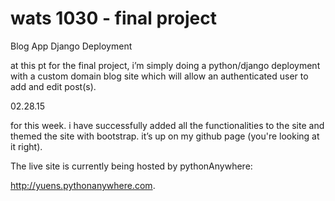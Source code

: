 # wats 1030 - final project 
Blog App Django Deployment

at this pt for the final project, i’m simply doing a python/django deployment with a custom domain blog site which will allow an authenticated user to add and edit post(s).

02.28.15

for this week.  i have successfully added all the functionalities to the site and themed the site with bootstrap.  it’s up on my github page (you're looking at it right).  

The live site is currently being hosted by pythonAnywhere:

http://yuens.pythonanywhere.com. 
